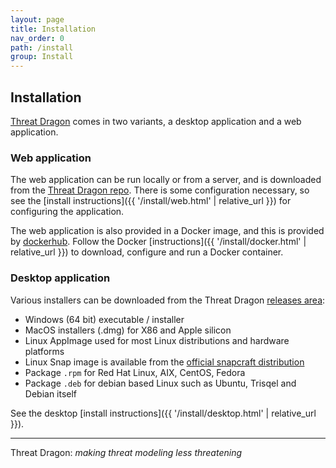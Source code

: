 ```yaml
---
layout: page
title: Installation
nav_order: 0
path: /install
group: Install
---
```


## Installation

[Threat Dragon](http://owasp.org/www-project-threat-dragon) comes in two variants,
a desktop application and a web application.

### Web application

The web application can be run locally or from a server, and is downloaded from the [Threat Dragon repo][releases].
There is some configuration necessary, so see the
[install instructions]({{ '/install/web.html' | relative_url }}) for configuring the application.

The web application is also provided in a Docker image, and this is provided by [dockerhub][docker].
Follow the Docker [instructions]({{ '/install/docker.html' | relative_url }})
to download, configure and run a Docker container.

### Desktop application

Various installers can be downloaded from the Threat Dragon [releases area][releases]:

* Windows (64 bit) executable / installer
* MacOS installers (.dmg) for X86 and Apple silicon
* Linux AppImage used for most Linux distributions and hardware platforms
* Linux Snap image is available from the [official snapcraft distribution][snap]
* Package `.rpm` for Red Hat Linux, AIX, CentOS, Fedora
* Package `.deb` for debian based Linux such as Ubuntu, Trisqel and Debian itself

See the desktop [install instructions]({{ '/install/desktop.html' | relative_url }}).

----

Threat Dragon: _making threat modeling less threatening_

[docker]: https://hub.docker.com/r/owasp/threat-dragon/tags
[releases]: https://github.com/OWASP/threat-dragon/releases
[snap]: https://snapcraft.io/threat-dragon
